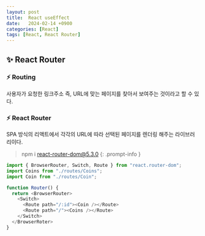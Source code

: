 ```yaml
---
layout: post
title:  React useEffect
date:   2024-02-14 +0900
categories: [React]
tags: [React, React Router]
---
```



## ✨ React Router

### ⚡ Routing

사용자가 요청한 링크주소 즉, URL에 맞는 페이지를 찾아서 보여주는 것이라고 할 수 있다.

### ⚡ React Router

SPA 방식의 리액트에서 각각의 URL에 따라 선택된 페이지를 렌더링 해주는 라이브러리이다.

> npm i react-router-dom@5.3.0
{: .prompt-info }

```javascript
import { BrowserRouter, Switch, Route } from "react.router-dom";
import Coins from "./routes/Coins";
import Coin from "./routes/Coin";

function Router() {
  return <BrowserRouter>
    <Switch>
      <Route path="/:id"><Coin /></Route>
      <Route path="/"><Coins /></Route>
    </Switch>
  </BrowserRoter>
}
```